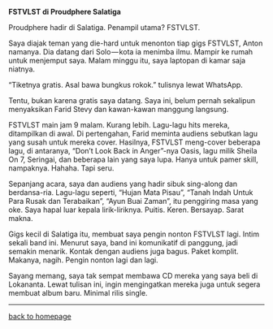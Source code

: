 **FSTVLST di Proudphere Salatiga**

Proudphere hadir di Salatiga. Penampil utama? FSTVLST.

Saya diajak teman yang die-hard untuk menonton tiap gigs FSTVLST, Anton namanya. Dia datang dari Solo — kota ia menimba ilmu. Mampir ke rumah untuk menjemput saya. Malam minggu itu, saya laptopan di kamar saja niatnya.

“Tiketnya gratis. Asal bawa bungkus rokok.” tulisnya lewat WhatsApp.

Tentu, bukan karena gratis saya datang. Saya ini, belum pernah sekalipun menyaksikan Farid Stevy dan kawan-kawan manggung langsung.

FSTVLST main jam 9 malam. Kurang lebih. Lagu-lagu hits mereka, ditampilkan di awal. Di pertengahan, Farid meminta audiens sebutkan lagu yang susah untuk mereka cover. Hasilnya, FSTVLST meng-cover beberapa lagu, di antaranya, “Don’t Look Back in Anger”-nya Oasis, lagu milik Sheila On 7, Seringai, dan beberapa lain yang saya lupa. Hanya untuk pamer skill, nampaknya. Hahaha. Tapi seru.

Sepanjang acara, saya dan audiens yang hadir sibuk sing-along dan berdansa-ria. Lagu-lagu seperti, “Hujan Mata Pisau”, “Tanah Indah Untuk Para Rusak dan Terabaikan”, “Ayun Buai Zaman”, itu penggiring masa yang oke. Saya hapal luar kepala lirik-liriknya. Puitis. Keren. Bersayap. Sarat makna. 

Gigs kecil di Salatiga itu, membuat saya pengin nonton FSTVLST lagi. Intim sekali band ini. Menurut saya, band ini komunikatif di panggung, jadi semakin menarik. Kontak dengan audiens juga bagus. Paket komplit. Makanya, nagih. Pengin nonton lagi dan lagi.

Sayang memang, saya tak sempat membawa CD mereka yang saya beli di Lokananta. Lewat tulisan ini, ingin mengingatkan mereka juga untuk segera membuat album baru. Minimal rilis single.

___

[back to homepage](https://arsarsars.github.io)
